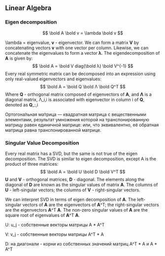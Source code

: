 

## Linear Algebra



### Eigen decomposition

$$
\bold A \bold v = \lambda \bold v
$$

\lambda = eigenvalue, **v** - eigenvector. We can form a matrix **V** by concatenating vectors **v** with one vector per column. Likewise, we can concatenate the eigenvalues to form a vector **λ**. The eigendecomposition of **A** is given by:
$$
\bold A = \bold V diag(\bold λ) \bold V^{-1}
$$
Every real symmetric matrix can be decomposed into an expression using only real-valued eigenvectors and eigenvalues:
$$
\bold A = \bold Q \bold Λ \bold Q^T
$$
Where **Q** - orthogonal matrix composed of eigenvectors of **A**, and **Λ** is a diagonal matrix, Λ_i,i is associated with eigenvector in column i of **Q**, denoted as **Q**_:,i

Ортогона́льная ма́трица — квадратная матрица с вещественными  элементами, результат умножения которой на транспонированную матрицу  равен единичной матрице: или, что эквивалентно, её обратная матрица равна транспонированной  матрице.



### Singular Value Decomposition



Every real matrix has a SVD, but the same is not true of the eigen decomposition. The SVD is similar to eigen decomposition, except A is the product of three matrices:
$$
\bold A = \bold U \bold D \bold V^T
$$
**U** and **V** - orthogonal matrices, **D** - diagonal. The elements along the diagonal of **D** are known as the singular values of matrix **A**. The columns of **U** - left-singular vectors; the columns of **V** - right-singular vectors.

We can interpret SVD in terms of eigen decomposition of **A**. The left-singular vectors of **A** are the eigenvectors of **A**^T; the right-singular vectors are the eigenvectors **A**^T **A**. The non-zero singular values of **A** are the square root of eigenvalues of **A**^T **A**.

U: u_j - собственные векторы матрицы A * A^T

V: v_j - собственные векторы матрицы A^T * A

D: на диагонали - корни из собственных значений матриц A^T * A и  A * A^T









## 